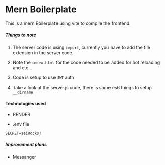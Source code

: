 
# Mern Boilerplate

This is a mern Boilerplate using vite to compile the frontend.  

##### Things to note

1. The server code is using `import`, currently you have to add the file extension in the server code. 

2.  Note the `index.html` for the code needed to be added for hot reloading and etc... 

3. Code is setup to use `JWT` auth

4. Take a look at the server.js code, there is some es6 things to setup `__dirname`


#### Technologies used
- RENDER



- .env file 

```
SECRET=seiRocks!
```

##### Improvement plans

- Messanger
